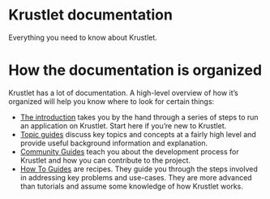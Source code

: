 # Krustlet documentation

Everything you need to know about Krustlet.

# How the documentation is organized

Krustlet has a lot of documentation. A high-level overview of how it’s organized will help you know where to look for certain things:

- [The introduction](intro/README.md) takes you by the hand through a series of steps to run an application on Krustlet. Start here if you’re new to Krustlet.
- [Topic guides](topics/README.md) discuss key topics and concepts at a fairly high level and provide useful background information and explanation.
- [Community Guides](community/README.md) teach you about the development process for Krustlet and how you can contribute to the project.
- [How To Guides](howto/README.md) are recipes. They guide you through the steps involved in addressing key problems and use-cases. They are more advanced than tutorials and assume some knowledge of how Krustlet works.
